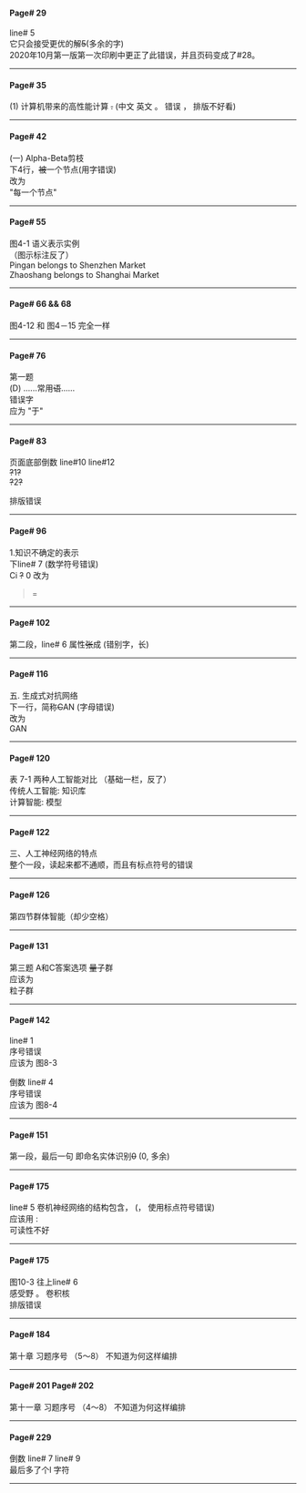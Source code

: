 #### Page# 29
line# 5   
它只会接受更优的解~~5~~(多余的字)   
2020年10月第一版第一次印刷中更正了此错误，并且页码变成了#28。
  
___

#### Page# 35
(1) 计算机带来的高性能计算 ~~.~~  (中文 英文 。 错误 ， 排版不好看)   
  
___

#### Page# 42
(一) Alpha-Beta剪枝  
下4行，~~被~~一个节点(用字错误)   
改为     
"每一个节点"   
___

#### Page# 55
图4-1 语义表示实例      
（图示标注反了）    
Pingan belongs to  Shenzhen Market    
Zhaoshang belongs to Shanghai Market   
   
___

#### Page# 66 && 68
图4-12 和 图4－15 完全一样      

___
#### Page# 76
第一题    
(D) ......常用~~语~~......   
错误字       
应为 "于"   
  
___

#### Page# 83
页面底部倒数 line#10  line#12         
~~?~~1~~?~~      
~~?~~2~~?~~     
  
排版错误
___



#### Page# 96
1.知识不确定的表示     
下line# 7   (数学符号错误)   
Ci ~~?~~ 0
改为        
>=       
___

#### Page# 102
第二段，line# 6
属性~~张~~成 (错别字，长)
___

#### Page# 116
五. 生成式对抗网络  
下一行，简称~~C~~AN (字母错误)   
改为     
GAN   
___



#### Page# 120
表 7-1 两种人工智能对比 （基础一栏，反了）   
传统人工智能: 知识库      
计算智能: 模型
   
___

#### Page# 122
三、人工神经网络的特点     
整个一段，读起来都不通顺，而且有标点符号的错误    

___

#### Page# 126
第四节群体智能（却少空格）   
 
___


#### Page# 131
第三题 A和C答案选项
~~量~~子群           
应该为     
粒子群    
 
___



#### Page# 142
line# 1   
序号错误     
应该为  图8-3    

      
倒数 line# 4    
序号错误     
应该为   图8-4   
___

#### Page# 151
第一段，最后一句 
即命名实体识别~~0~~ (0, 多余)
___
#### Page# 175
line# 5 
卷机神经网络的结构包含，  (， 使用标点符号错误)     
应该用 :     
可读性不好    
___
#### Page# 175
图10-3 往上line# 6    
感受野 。 卷积核     
排版错误
 
___
#### Page# 184

第十章 习题序号 （5～8） 不知道为何这样编排
___

#### Page# 201  Page# 202

第十一章 习题序号 （4～8） 不知道为何这样编排
___


#### Page# 229  
倒数 line# 7  line# 9    
最后多了个l 字符
___
